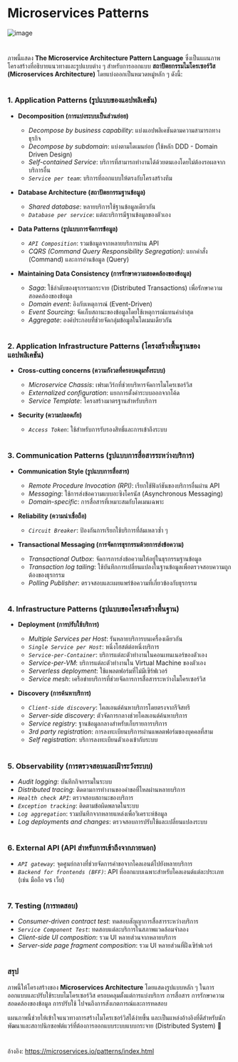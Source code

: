 # Microservices Patterns
 
![image](https://github.com/user-attachments/assets/3b8ab0e4-bf46-446a-bd70-fa4385cc47c2)



#
ภาพนี้แสดง **The Microservice Architecture Pattern Language** ซึ่งเป็นแผนภาพโครงสร้างที่อธิบายแนวทางและรูปแบบต่าง ๆ สำหรับการออกแบบ **สถาปัตยกรรมไมโครเซอร์วิส (Microservices Architecture)** โดยแบ่งออกเป็นหมวดหมู่หลัก ๆ ดังนี้:

#

### **1. Application Patterns (รูปแบบของแอปพลิเคชัน)**
   - **Decomposition (การแบ่งระบบเป็นส่วนย่อย)**
     - *Decompose by business capability*: แบ่งแอปพลิเคชันตามความสามารถทางธุรกิจ
     - *Decompose by subdomain*: แบ่งตามโดเมนย่อย (ใช้หลัก DDD - Domain Driven Design)
     - *Self-contained Service*: บริการที่สามารถทำงานได้ด้วยตนเองโดยไม่ต้องรอผลจากบริการอื่น
     - *`Service per team`*: บริการที่ออกแบบให้ตรงกับโครงสร้างทีม

   - **Database Architecture (สถาปัตยกรรมฐานข้อมูล)**
     - *Shared database*: หลายบริการใช้ฐานข้อมูลเดียวกัน
     - *`Database per service`*: แต่ละบริการมีฐานข้อมูลของตัวเอง

   - **Data Patterns (รูปแบบการจัดการข้อมูล)**
     - *`API Composition`*: รวมข้อมูลจากหลายบริการผ่าน API
     - *CQRS (Command Query Responsibility Segregation)*: แยกคำสั่ง (Command) และการอ่านข้อมูล (Query)

   - **Maintaining Data Consistency (การรักษาความสอดคล้องของข้อมูล)**
     - *Saga*: ใช้ลำดับของธุรกรรมกระจาย (Distributed Transactions) เพื่อรักษาความสอดคล้องของข้อมูล
     - *Domain event*: อิงกับเหตุการณ์ (Event-Driven)
     - *Event Sourcing*: จัดเก็บสถานะของข้อมูลโดยใช้เหตุการณ์แทนค่าล่าสุด
     - *Aggregate*: องค์ประกอบที่ช่วยจัดกลุ่มข้อมูลในโดเมนเดียวกัน

#

### **2. Application Infrastructure Patterns (โครงสร้างพื้นฐานของแอปพลิเคชัน)**
   - **Cross-cutting concerns (ความกังวลที่ครอบคลุมทั้งระบบ)**
     - *Microservice Chassis*: เฟรมเวิร์กที่ช่วยบริหารจัดการไมโครเซอร์วิส
     - *Externalized configuration*: แยกการตั้งค่าระบบออกจากโค้ด
     - *Service Template*: โครงสร้างมาตรฐานสำหรับบริการ 

   - **Security (ความปลอดภัย)**
     - *`Access Token`*: ใช้สำหรับการรับรองสิทธิ์และการเข้าถึงระบบ

#

### **3. Communication Patterns (รูปแบบการสื่อสารระหว่างบริการ)**
   - **Communication Style (รูปแบบการสื่อสาร)**
     - *Remote Procedure Invocation (RPI)*: เรียกใช้ฟังก์ชันของบริการอื่นผ่าน API
     - *Messaging*: ใช้การส่งข้อความแบบอะซิงโครนัส (Asynchronous Messaging)
     - *Domain-specific*: การสื่อสารที่เหมาะสมกับโดเมนเฉพาะ

   - **Reliability (ความน่าเชื่อถือ)**
     - *`Circuit Breaker`*: ป้องกันการเรียกใช้บริการที่ล้มเหลวซ้ำ ๆ

   - **Transactional Messaging (การจัดการธุรกรรมด้วยการส่งข้อความ)**
     - *Transactional Outbox*: จัดการการส่งข้อความให้อยู่ในธุรกรรมฐานข้อมูล
     - *Transaction log tailing*: ใช้บันทึกการเปลี่ยนแปลงในฐานข้อมูลเพื่อตรวจสอบความถูกต้องของธุรกรรม
     - *Polling Publisher*: ตรวจสอบและเผยแพร่ข้อความที่เกี่ยวข้องกับธุรกรรม

#

### **4. Infrastructure Patterns (รูปแบบของโครงสร้างพื้นฐาน)**
   - **Deployment (การปรับใช้บริการ)**
     - *Multiple Services per Host*: รันหลายบริการบนเครื่องเดียวกัน
     - *`Single Service per Host`*: หนึ่งโฮสต์ต่อหนึ่งบริการ
     - *`Service-per-Container`*: บริการแต่ละตัวทำงานในคอนเทนเนอร์ของตัวเอง
     - *Service-per-VM*: บริการแต่ละตัวทำงานใน Virtual Machine ของตัวเอง
     - *Serverless deployment*: ใช้แพลตฟอร์มที่ไม่มีเซิร์ฟเวอร์
     - *Service mesh*: เครือข่ายบริการที่ช่วยจัดการการสื่อสารระหว่างไมโครเซอร์วิส

   - **Discovery (การค้นหาบริการ)**
     - *`Client-side discovery`*: ไคลเอนต์ค้นหาบริการโดยตรงจากรีจิสทรี
     - *Server-side discovery*: ตัวจัดการกลางช่วยไคลเอนต์ค้นหาบริการ
     - *Service registry*: ฐานข้อมูลกลางสำหรับเก็บรายการบริการ
     - *3rd party registration*: การลงทะเบียนบริการผ่านแพลตฟอร์มของบุคคลที่สาม
     - *Self registration*: บริการลงทะเบียนตัวเองเข้ากับระบบ

#
### **5. Observability (การตรวจสอบและเฝ้าระวังระบบ)**
   - *Audit logging*: บันทึกกิจกรรมในระบบ
   - *Distributed tracing*: ติดตามการทำงานของคำขอที่ไหลผ่านหลายบริการ
   - *`Health check API`*: ตรวจสอบสถานะของบริการ
   - *`Exception tracking`*: ติดตามข้อผิดพลาดในระบบ
   - *`Log aggregation`*: รวมบันทึกจากหลายแหล่งเพื่อวิเคราะห์ข้อมูล
   - *Log deployments and changes*: ตรวจสอบการปรับใช้และเปลี่ยนแปลงระบบ

#

### **6. External API (API สำหรับการเข้าถึงจากภายนอก)**
   - *`API gateway`*: จุดศูนย์กลางที่ช่วยจัดการคำขอจากไคลเอนต์ไปยังหลายบริการ
   - *`Backend for frontends (BFF)`*: API ที่ออกแบบเฉพาะสำหรับไคลเอนต์แต่ละประเภท (เช่น มือถือ vs เว็บ)

#

### **7. Testing (การทดสอบ)**
   - *Consumer-driven contract test*: ทดสอบสัญญาการสื่อสารระหว่างบริการ
   - *`Service Component Test`*: ทดสอบแต่ละบริการในสภาพแวดล้อมจำลอง
   - *Client-side UI composition*: รวม UI หลายส่วนจากหลายบริการ
   - *Server-side page fragment composition*: รวม UI หลายส่วนที่ฝั่งเซิร์ฟเวอร์

#

### **สรุป**
ภาพนี้ให้โครงสร้างของ **Microservices Architecture** โดยแสดงรูปแบบหลัก ๆ ในการออกแบบและปรับใช้ระบบไมโครเซอร์วิส ครอบคลุมตั้งแต่การแบ่งบริการ การสื่อสาร การรักษาความสอดคล้องของข้อมูล การปรับใช้ ไปจนถึงการสังเกตการณ์และการทดสอบ 

แผนภาพนี้ช่วยให้เข้าใจแนวทางการสร้างไมโครเซอร์วิสได้ง่ายขึ้น และเป็นแหล่งอ้างอิงที่ดีสำหรับนักพัฒนาและสถาปนิกซอฟต์แวร์ที่ต้องการออกแบบระบบแบบกระจาย (Distributed System) 🚀

#
อ้างอิง: https://microservices.io/patterns/index.html

